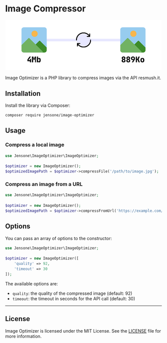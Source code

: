 # Image Compressor

![banner](banner.png)

Image Optimizer is a PHP library to compress images via the API resmush.it.


## Installation

Install the library via Composer:

```bash
composer require jensone/image-optimizer
```

## Usage

### Compress a local image

```php
use Jensone\ImageOptimizer\ImageOptimizer;

$optimizer = new ImageOptimizer();
$optimizedImagePath = $optimizer->compressFile('/path/to/image.jpg');
```

### Compress an image from a URL

```php
use Jensone\ImageOptimizer\ImageOptimizer;

$optimizer = new ImageOptimizer();
$optimizedImagePath = $optimizer->compressFromUrl('https://example.com/image.jpg');
```

## Options

You can pass an array of options to the constructor:

```php
use Jensone\ImageOptimizer\ImageOptimizer;

$optimizer = new ImageOptimizer([
    'quality' => 92,
    'timeout' => 30
]);
```

The available options are:

- `quality`: the quality of the compressed image (default: 92)
- `timeout`: the timeout in seconds for the API call (default: 30)

---

## License

Image Optimizer is licensed under the MIT License. See the [LICENSE](LICENSE) file for more information.
